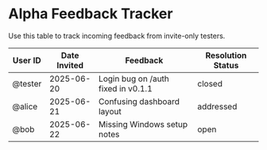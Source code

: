 # Alpha Feedback Tracker

Use this table to track incoming feedback from invite-only testers.

| User ID | Date Invited | Feedback | Resolution Status |
|---------|--------------|---------|-------------------|
| @tester | 2025-06-20 | Login bug on /auth fixed in v0.1.1 | closed |
| @alice  | 2025-06-21 | Confusing dashboard layout | addressed |
| @bob    | 2025-06-22 | Missing Windows setup notes | open |

